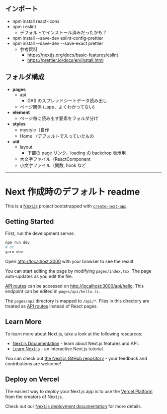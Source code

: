 ## インポート

-   npm install react-icons
-   npm i eslint
    -   デフォルトでインストール済みだったかも？
-   npm install --save-dev eslint-config-prettier
-   npm install --save-dev --save-exact prettier
    -   参考資料
        -   https://nextjs.org/docs/basic-features/eslint
        -   https://prettier.io/docs/en/install.html

## フォルダ構成

-   **pages**
    -   api
        -   GAS のスプレッドシートデータ読み出し
    -   ページ関係 (\_app、よくわかってない)
-   **element**
    -   ページ毎に読み出す要素をフォルダ分け
-   **styles**
    -   mystyle（自作
    -   Home （デフォルトで入っていたもの
-   **util**
    -   layout
        -   下部の page リンク、loading の backdrop 表示用
    -   大文字ファイル（ReactComponent
    -   小文字ファイル（関数, hook など

---

# Next 作成時のデフォルト readme

This is a [Next.js](https://nextjs.org/) project bootstrapped with [`create-next-app`](https://github.com/vercel/next.js/tree/canary/packages/create-next-app).

## Getting Started

First, run the development server:

```bash
npm run dev
# or
yarn dev
```

Open [http://localhost:3000](http://localhost:3000) with your browser to see the result.

You can start editing the page by modifying `pages/index.tsx`. The page auto-updates as you edit the file.

[API routes](https://nextjs.org/docs/api-routes/introduction) can be accessed on [http://localhost:3000/api/hello](http://localhost:3000/api/hello). This endpoint can be edited in `pages/api/hello.ts`.

The `pages/api` directory is mapped to `/api/*`. Files in this directory are treated as [API routes](https://nextjs.org/docs/api-routes/introduction) instead of React pages.

## Learn More

To learn more about Next.js, take a look at the following resources:

-   [Next.js Documentation](https://nextjs.org/docs) - learn about Next.js features and API.
-   [Learn Next.js](https://nextjs.org/learn) - an interactive Next.js tutorial.

You can check out [the Next.js GitHub repository](https://github.com/vercel/next.js/) - your feedback and contributions are welcome!

## Deploy on Vercel

The easiest way to deploy your Next.js app is to use the [Vercel Platform](https://vercel.com/new?utm_medium=default-template&filter=next.js&utm_source=create-next-app&utm_campaign=create-next-app-readme) from the creators of Next.js.

Check out our [Next.js deployment documentation](https://nextjs.org/docs/deployment) for more details.
